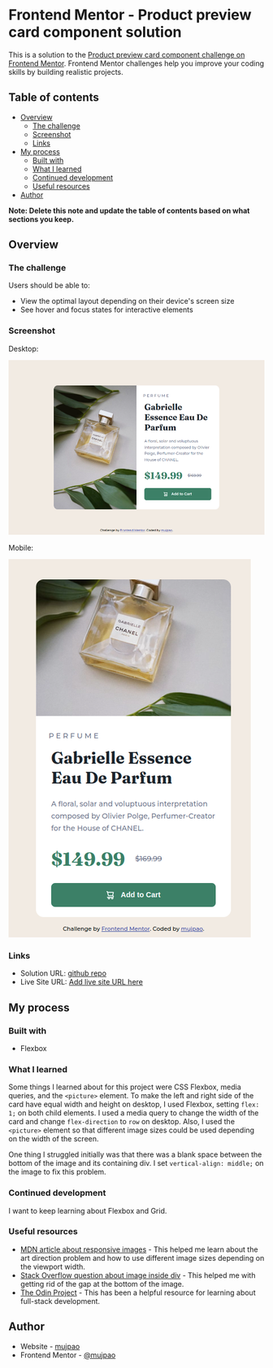 # Frontend Mentor - Product preview card component solution

This is a solution to the [Product preview card component challenge on Frontend Mentor](https://www.frontendmentor.io/challenges/product-preview-card-component-GO7UmttRfa). Frontend Mentor challenges help you improve your coding skills by building realistic projects. 

## Table of contents

- [Overview](#overview)
  - [The challenge](#the-challenge)
  - [Screenshot](#screenshot)
  - [Links](#links)
- [My process](#my-process)
  - [Built with](#built-with)
  - [What I learned](#what-i-learned)
  - [Continued development](#continued-development)
  - [Useful resources](#useful-resources)
- [Author](#author)

**Note: Delete this note and update the table of contents based on what sections you keep.**

## Overview

### The challenge

Users should be able to:

- View the optimal layout depending on their device's screen size
- See hover and focus states for interactive elements

### Screenshot

Desktop:

![](./solution-images/solution-desktop.png)

Mobile:

![](./solution-images/solution-mobile.png)

### Links

- Solution URL: [github repo](https://github.com/mujpao/product-preview-card-component)
- Live Site URL: [Add live site URL here](https://your-live-site-url.com)

## My process

### Built with

- Flexbox

### What I learned

Some things I learned about for this project were CSS Flexbox, media queries, and the `<picture>` element.
To make the left and right side of the card have equal width and height on desktop, I used Flexbox, setting `flex: 1;` on both child elements.
I used a media query to change the width of the card and change `flex-direction` to `row` on desktop.
Also, I used the `<picture>` element so that different image sizes could be used depending on the width of the screen.

One thing I struggled initially was that there was a blank space between the bottom of the image and its containing div. I set `vertical-align: middle;` on the image to fix this problem.

### Continued development

I want to keep learning about Flexbox and Grid.

### Useful resources

- [MDN article about responsive images](https://developer.mozilla.org/en-US/docs/Learn/HTML/Multimedia_and_embedding/Responsive_images) - This helped me learn about the art direction problem and how to use different image sizes depending on the viewport width.
- [Stack Overflow question about image inside div](https://stackoverflow.com/questions/5804256/image-inside-div-has-extra-space-below-the-image) - This helped me with getting rid of the gap at the bottom of the image.
- [The Odin Project](https://www.theodinproject.com/) - This has been a helpful resource for learning about full-stack development.

## Author

- Website - [mujpao](https://github.com/mujpao)
- Frontend Mentor - [@mujpao](https://www.frontendmentor.io/profile/mujpao)
